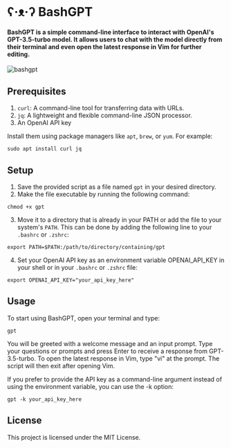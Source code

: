 # ʕ·ᴥ·ʔ BashGPT

#### BashGPT is a simple command-line interface to interact with OpenAI's GPT-3.5-turbo model. It allows users to chat with the model directly from their terminal and even open the latest response in Vim for further editing.

![bashgpt](https://user-images.githubusercontent.com/521837/225560741-9872664c-d483-416a-888e-096970e33ceb.png)

## Prerequisites

1. `curl`: A command-line tool for transferring data with URLs.
2. `jq`: A lightweight and flexible command-line JSON processor.
3. An OpenAI API key

Install them using package managers like `apt`, `brew`, or `yum`. For example:

```
sudo apt install curl jq
```

## Setup

1. Save the provided script as a file named `gpt` in your desired directory.
2. Make the file executable by running the following command:

```
chmod +x gpt
```

3.  Move it to a directory that is already in your PATH or add the file to your system's `PATH`. This can be done by adding the following line to your `.bashrc` or `.zshrc`:

```
export PATH=$PATH:/path/to/directory/containing/gpt
```
4. Set your OpenAI API key as an environment variable OPENAI_API_KEY in your shell or in your `.bashrc` or `.zshrc` file:

```
export OPENAI_API_KEY="your_api_key_here"
```

## Usage

To start using BashGPT, open your terminal and type:

```
gpt
```

You will be greeted with a welcome message and an input prompt. Type your questions or prompts and press Enter to receive a response from GPT-3.5-turbo. To open the latest response in Vim, type "vi" at the prompt. The script will then exit after opening Vim.

If you prefer to provide the API key as a command-line argument instead of using the environment variable, you can use the -k option:

```
gpt -k your_api_key_here
```

## License

This project is licensed under the MIT License.
